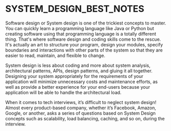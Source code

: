 # SYSTEM_DESIGN_BEST_NOTES

Software design or System design is one of the trickiest concepts to master. You can quickly learn a programming language like Java or Python but creating software using that programming language is a totally different thing. That's where software design and coding skills come to the rescue. It's actually an art to structure your program, design your modules, specify boundaries and interactions with other parts of the system so that they are easier to read, maintain, and flexible to change.

System design is less about coding and more about system analysis, architectural patterns, APIs, design patterns, and gluing it all together. Designing your system appropriately for the requirements of your application will minimize unnecessary costs and maintenance efforts, as well as provide a better experience for your end-users because your application will be able to handle the architectural load.

When it comes to tech interviews, it’s difficult to neglect system design! Almost every product-based company, whether it’s Facebook, Amazon, Google, or another, asks a series of questions based on System Design concepts such as scalability, load balancing, caching, and so on, during the interview.

